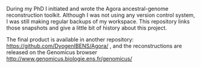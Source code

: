 
During my PhD I initiated and wrote the Agora ancestral-genome
reconstruction toolkit. Although I was not using any version control
system, I was still making regular backups of my workspace. This repository
links those snapshots and give a little bit of history about this project.

The final product is available in another repository:
https://github.com/DyogenIBENS/Agora/ , and the reconstructions are
released on the Genomicus browser http://www.genomicus.biologie.ens.fr/genomicus/
